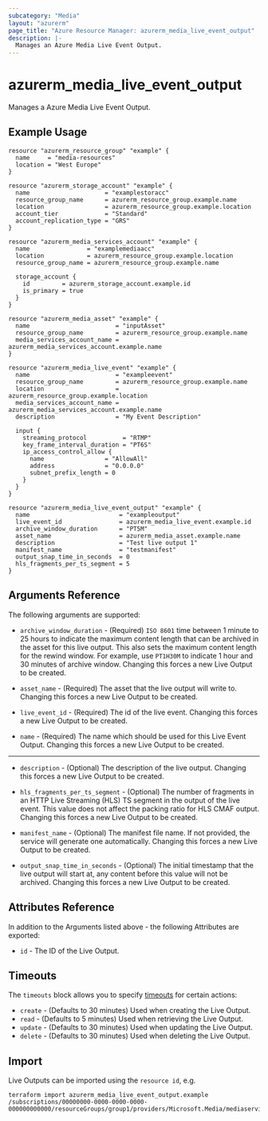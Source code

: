 ```yaml
---
subcategory: "Media"
layout: "azurerm"
page_title: "Azure Resource Manager: azurerm_media_live_event_output"
description: |-
  Manages an Azure Media Live Event Output.
---
```


# azurerm_media_live_event_output

Manages a Azure Media Live Event Output.

## Example Usage

```hcl
resource "azurerm_resource_group" "example" {
  name     = "media-resources"
  location = "West Europe"
}

resource "azurerm_storage_account" "example" {
  name                     = "examplestoracc"
  resource_group_name      = azurerm_resource_group.example.name
  location                 = azurerm_resource_group.example.location
  account_tier             = "Standard"
  account_replication_type = "GRS"
}

resource "azurerm_media_services_account" "example" {
  name                = "examplemediaacc"
  location            = azurerm_resource_group.example.location
  resource_group_name = azurerm_resource_group.example.name

  storage_account {
    id         = azurerm_storage_account.example.id
    is_primary = true
  }
}

resource "azurerm_media_asset" "example" {
  name                        = "inputAsset"
  resource_group_name         = azurerm_resource_group.example.name
  media_services_account_name = azurerm_media_services_account.example.name
}

resource "azurerm_media_live_event" "example" {
  name                        = "exampleevent"
  resource_group_name         = azurerm_resource_group.example.name
  location                    = azurerm_resource_group.example.location
  media_services_account_name = azurerm_media_services_account.example.name
  description                 = "My Event Description"

  input {
    streaming_protocol          = "RTMP"
    key_frame_interval_duration = "PT6S"
    ip_access_control_allow {
      name                 = "AllowAll"
      address              = "0.0.0.0"
      subnet_prefix_length = 0
    }
  }
}

resource "azurerm_media_live_event_output" "example" {
  name                         = "exampleoutput"
  live_event_id                = azurerm_media_live_event.example.id
  archive_window_duration      = "PT5M"
  asset_name                   = azurerm_media_asset.example.name
  description                  = "Test live output 1"
  manifest_name                = "testmanifest"
  output_snap_time_in_seconds  = 0
  hls_fragments_per_ts_segment = 5
}
```

## Arguments Reference

The following arguments are supported:

* `archive_window_duration` - (Required) `ISO 8601` time between 1 minute to 25 hours to indicate the maximum content length that can be archived in the asset for this live output. This also sets the maximum content length for the rewind window. For example, use `PT1H30M` to indicate 1 hour and 30 minutes of archive window. Changing this forces a new Live Output to be created.

* `asset_name` - (Required) The asset that the live output will write to. Changing this forces a new Live Output to be created.

* `live_event_id` - (Required) The id of the live event. Changing this forces a new Live Output to be created.

* `name` - (Required) The name which should be used for this Live Event Output. Changing this forces a new Live Output to be created.

---

* `description` - (Optional) The description of the live output. Changing this forces a new Live Output to be created.

* `hls_fragments_per_ts_segment` - (Optional) The number of fragments in an HTTP Live Streaming (HLS) TS segment in the output of the live event. This value does not affect the packing ratio for HLS CMAF output. Changing this forces a new Live Output to be created.

* `manifest_name` - (Optional) The manifest file name. If not provided, the service will generate one automatically. Changing this forces a new Live Output to be created.

* `output_snap_time_in_seconds` - (Optional) The initial timestamp that the live output will start at, any content before this value will not be archived. Changing this forces a new Live Output to be created.

## Attributes Reference

In addition to the Arguments listed above - the following Attributes are exported:

* `id` - The ID of the Live Output.

## Timeouts

The `timeouts` block allows you to specify [timeouts](https://www.terraform.io/language/resources/syntax#operation-timeouts) for certain actions:

* `create` - (Defaults to 30 minutes) Used when creating the Live Output.
* `read` - (Defaults to 5 minutes) Used when retrieving the Live Output.
* `update` - (Defaults to 30 minutes) Used when updating the Live Output.
* `delete` - (Defaults to 30 minutes) Used when deleting the Live Output.

## Import

Live Outputs can be imported using the `resource id`, e.g.

```shell
terraform import azurerm_media_live_event_output.example /subscriptions/00000000-0000-0000-0000-000000000000/resourceGroups/group1/providers/Microsoft.Media/mediaservices/account1/liveevents/event1/liveoutputs/output1
```
